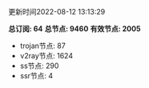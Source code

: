 更新时间2022-08-12 13:13:29

**总订阅: 64**
**总节点: 9460**
**有效节点: 2005**
- trojan节点: 87
- v2ray节点: 1624
- ss节点: 290
- ssr节点: 4
